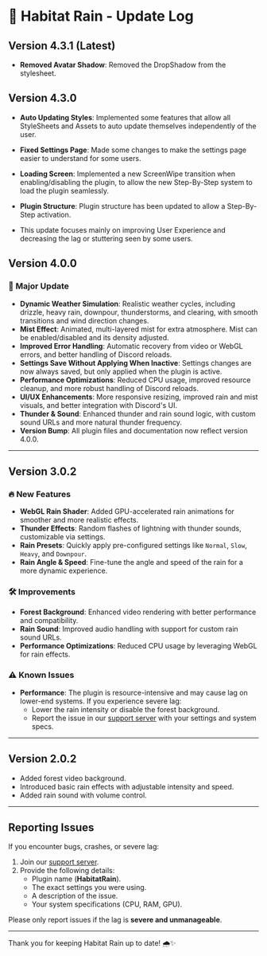# 🌟 Habitat Rain - Update Log

## Version 4.3.1 (Latest)

- **Removed Avatar Shadow**: Removed the DropShadow from the stylesheet. 

## Version 4.3.0

- **Auto Updating Styles**: Implemented some features that allow all StyleSheets and Assets to auto update themselves independently of the user.
- **Fixed Settings Page**: Made some changes to make the settings page easier to understand for some users.
- **Loading Screen**: Implemented a new ScreenWipe transition when enabling/disabling the plugin, to allow the new Step-By-Step system to load the plugin seamlessly.
- **Plugin Structure**: Plugin structure has been updated to allow a Step-By-Step activation.

- This update focuses mainly on improving User Experience and decreasing the lag or stuttering seen by some users.

## Version 4.0.0

### 🚀 Major Update
- **Dynamic Weather Simulation**: Realistic weather cycles, including drizzle, heavy rain, downpour, thunderstorms, and clearing, with smooth transitions and wind direction changes.
- **Mist Effect**: Animated, multi-layered mist for extra atmosphere. Mist can be enabled/disabled and its density adjusted.
- **Improved Error Handling**: Automatic recovery from video or WebGL errors, and better handling of Discord reloads.
- **Settings Save Without Applying When Inactive**: Settings changes are now always saved, but only applied when the plugin is active.
- **Performance Optimizations**: Reduced CPU usage, improved resource cleanup, and more robust handling of Discord reloads.
- **UI/UX Enhancements**: More responsive resizing, improved rain and mist visuals, and better integration with Discord's UI.
- **Thunder & Sound**: Enhanced thunder and rain sound logic, with custom sound URLs and more natural thunder frequency.
- **Version Bump**: All plugin files and documentation now reflect version 4.0.0.

---

## Version 3.0.2

### 🔥 New Features
- **WebGL Rain Shader**: Added GPU-accelerated rain animations for smoother and more realistic effects.
- **Thunder Effects**: Random flashes of lightning with thunder sounds, customizable via settings.
- **Rain Presets**: Quickly apply pre-configured settings like `Normal`, `Slow`, `Heavy`, and `Downpour`.
- **Rain Angle & Speed**: Fine-tune the angle and speed of the rain for a more dynamic experience.

### 🛠️ Improvements
- **Forest Background**: Enhanced video rendering with better performance and compatibility.
- **Rain Sound**: Improved audio handling with support for custom rain sound URLs.
- **Performance Optimizations**: Reduced CPU usage by leveraging WebGL for rain effects.

### ⚠️ Known Issues
- **Performance**: The plugin is resource-intensive and may cause lag on lower-end systems. If you experience severe lag:
  - Lower the rain intensity or disable the forest background.
  - Report the issue in our [support server](https://discord.gg/5k6K3Vuf8y) with your settings and system specs.

---

## Version 2.0.2

- Added forest video background.
- Introduced basic rain effects with adjustable intensity and speed.
- Added rain sound with volume control.

---

## Reporting Issues

If you encounter bugs, crashes, or severe lag:
1. Join our [support server](https://discord.gg/5k6K3Vuf8y).
2. Provide the following details:
   - Plugin name (**HabitatRain**).
   - The exact settings you were using.
   - A description of the issue.
   - Your system specifications (CPU, RAM, GPU).

Please only report issues if the lag is **severe and unmanageable**.

---

Thank you for keeping Habitat Rain up to date! 🌧️✨